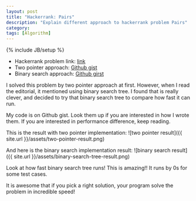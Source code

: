 ```yaml
---
layout: post
title: "Hackerrank: Pairs"
description: "Explain different approach to hackerrank problem Pairs"
category: 
tags: [Algorithm]
---
```

{% include JB/setup %}

- Hackerrank problem link: [link](https://www.hackerrank.com/challenges/pairs)
- Two pointer approach: [Github gist](https://gist.github.com/1kohei1/f393dab3ed3d12f17748)
- Binary search approach: [Github girst](https://gist.github.com/1kohei1/bb68f6357e7cd74306d0)

I solved this problem by two pointer approach at first. However, when I read the editorial, it mentioned using binary search tree. I found that is really clever, and decided to try that binary search tree to compare how fast it can run.

My code is on Github gist. Look them up if you are interested in how I wrote them. If you are interested in performance difference, keep reading.

This is the result with two pointer implementation:
![two pointer result]({{ site.url }}/assets/two-pointer-result.png)

And here is the binary search implementation result:
![binary search result]({{ site.url }}/assets/binary-search-tree-result.png)

Look at how fast binary search tree runs! This is amazing!! It runs by 0s for some test cases.

It is awesome that if you pick a right solution, your program solve the problem in incredible speed!